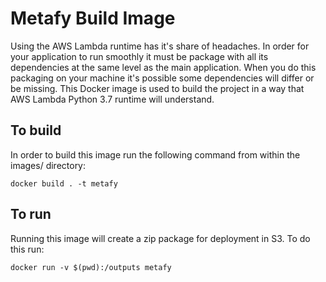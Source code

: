 # Metafy Build Image

Using the AWS Lambda runtime has it's share of headaches.  In order for your application to run smoothly it must be package with all its dependencies at the same level as the main application.  When you do this packaging on your machine it's possible some dependencies will differ or be missing.  This Docker image is used to build the project in a way that AWS Lambda Python 3.7 runtime will understand.

## To build
In order to build this image run the following command from within the images/ directory:

    docker build . -t metafy

## To run

Running this image will create a zip package for deployment in S3.  To do this run:

    docker run -v $(pwd):/outputs metafy
